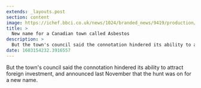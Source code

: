 ```yaml
--- 
extends: _layouts.post 
section: content 
image: https://ichef.bbci.co.uk/news/1024/branded_news/9419/production/_109931973_img_1350-scaled-e1574103613931.jpg 
title: > 
  New name for a Canadian town called Asbestos 
description: > 
  But the town's council said the connotation hindered its ability to attract foreign investment, and announced last November that the hunt was on for a new name. 
date: 1603154232.3916557 
--- 
```

<div><p>But the town's council said the connotation hindered its ability to attract foreign investment, and announced last November that the hunt was on for a new name. </p></div>